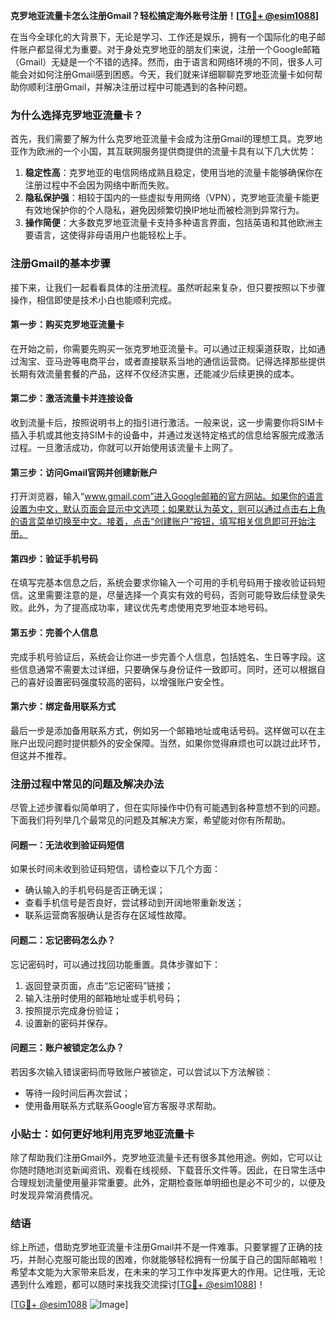 **克罗地亚流量卡怎么注册Gmail？轻松搞定海外账号注册！[[TG💪+ @esim1088](https://t.me/s/esim1088)]**

在当今全球化的大背景下，无论是学习、工作还是娱乐，拥有一个国际化的电子邮件账户都显得尤为重要。对于身处克罗地亚的朋友们来说，注册一个Google邮箱（Gmail）无疑是一个不错的选择。然而，由于语言和网络环境的不同，很多人可能会对如何注册Gmail感到困惑。今天，我们就来详细聊聊克罗地亚流量卡如何帮助你顺利注册Gmail，并解决注册过程中可能遇到的各种问题。

### 为什么选择克罗地亚流量卡？

首先，我们需要了解为什么克罗地亚流量卡会成为注册Gmail的理想工具。克罗地亚作为欧洲的一个小国，其互联网服务提供商提供的流量卡具有以下几大优势：

1. **稳定性高**：克罗地亚的电信网络成熟且稳定，使用当地的流量卡能够确保你在注册过程中不会因为网络中断而失败。
2. **隐私保护强**：相较于国内的一些虚拟专用网络（VPN），克罗地亚流量卡能更有效地保护你的个人隐私，避免因频繁切换IP地址而被检测到异常行为。
3. **操作简便**：大多数克罗地亚流量卡支持多种语言界面，包括英语和其他欧洲主要语言，这使得非母语用户也能轻松上手。

### 注册Gmail的基本步骤

接下来，让我们一起看看具体的注册流程。虽然听起来复杂，但只要按照以下步骤操作，相信即使是技术小白也能顺利完成。

#### 第一步：购买克罗地亚流量卡

在开始之前，你需要先购买一张克罗地亚流量卡。可以通过正规渠道获取，比如通过淘宝、亚马逊等电商平台，或者直接联系当地的通信运营商。记得选择那些提供长期有效流量套餐的产品，这样不仅经济实惠，还能减少后续更换的成本。

#### 第二步：激活流量卡并连接设备

收到流量卡后，按照说明书上的指引进行激活。一般来说，这一步需要你将SIM卡插入手机或其他支持SIM卡的设备中，并通过发送特定格式的信息给客服完成激活过程。一旦激活成功，你就可以开始使用该流量卡上网了。

#### 第三步：访问Gmail官网并创建新账户

打开浏览器，输入“www.gmail.com”进入Google邮箱的官方网站。如果你的语言设置为中文，默认页面会显示中文选项；如果默认为英文，则可以通过点击右上角的语言菜单切换至中文。接着，点击“创建账户”按钮，填写相关信息即可开始注册。

#### 第四步：验证手机号码

在填写完基本信息之后，系统会要求你输入一个可用的手机号码用于接收验证码短信。这里需要注意的是，尽量选择一个真实有效的号码，否则可能导致后续登录失败。此外，为了提高成功率，建议优先考虑使用克罗地亚本地号码。

#### 第五步：完善个人信息

完成手机号验证后，系统会让你进一步完善个人信息，包括姓名、生日等字段。这些信息通常不需要太过详细，只要确保与身份证件一致即可。同时，还可以根据自己的喜好设置密码强度较高的密码，以增强账户安全性。

#### 第六步：绑定备用联系方式

最后一步是添加备用联系方式，例如另一个邮箱地址或电话号码。这样做可以在主账户出现问题时提供额外的安全保障。当然，如果你觉得麻烦也可以跳过此环节，但这并不推荐。

### 注册过程中常见的问题及解决办法

尽管上述步骤看似简单明了，但在实际操作中仍有可能遇到各种意想不到的问题。下面我们将列举几个最常见的问题及其解决方案，希望能对你有所帮助。

#### 问题一：无法收到验证码短信

如果长时间未收到验证码短信，请检查以下几个方面：
- 确认输入的手机号码是否正确无误；
- 查看手机信号是否良好，尝试移动到开阔地带重新发送；
- 联系运营商客服确认是否存在区域性故障。

#### 问题二：忘记密码怎么办？

忘记密码时，可以通过找回功能重置。具体步骤如下：
1. 返回登录页面，点击“忘记密码”链接；
2. 输入注册时使用的邮箱地址或手机号码；
3. 按照提示完成身份验证；
4. 设置新的密码并保存。

#### 问题三：账户被锁定怎么办？

若因多次输入错误密码而导致账户被锁定，可以尝试以下方法解锁：
- 等待一段时间后再次尝试；
- 使用备用联系方式联系Google官方客服寻求帮助。

### 小贴士：如何更好地利用克罗地亚流量卡

除了帮助我们注册Gmail外，克罗地亚流量卡还有很多其他用途。例如，它可以让你随时随地浏览新闻资讯、观看在线视频、下载音乐文件等。因此，在日常生活中合理规划流量使用量非常重要。此外，定期检查账单明细也是必不可少的，以便及时发现异常消费情况。

### 结语

综上所述，借助克罗地亚流量卡注册Gmail并不是一件难事。只要掌握了正确的技巧，并耐心克服可能出现的困难，你就能够轻松拥有一份属于自己的国际邮箱啦！希望本文能为大家带来启发，在未来的学习工作中发挥更大的作用。记住哦，无论遇到什么难题，都可以随时来找我交流探讨[[TG💪+ @esim1088](https://t.me/s/esim1088)]！

[[TG💪+ @esim1088](https://t.me/s/esim1088) ![Image](https://i.postimg.cc/4NQfJmqS/Snipaste-2025-05-13-00-14-12.png)]
